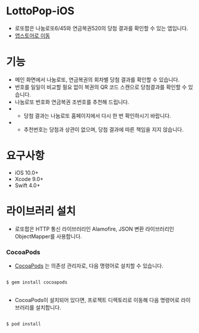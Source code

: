 # LottoPop-iOS
* 로또팝은 나눔로또6/45와 연금복권520의 당첨 결과를 확인할 수 있는 앱입니다.
* [앱스토어로 이동](https://itunes.apple.com/kr/app/id1278737707?mt=8)


# 기능
* 메인 화면에서 나눔로또, 연금복권의 회차별 당첨 결과를 확인할 수 있습니다.
* 번호를 일일이 비교할 필요 없이 복권의 QR 코드 스캔으로 당첨결과를 확인할 수 있습니다.
* 나눔로또 번호화 연금복권 조번호를 추천해 드립니다.
* * 당첨 결과는 나눔로또 홈페이지에서 다시 한 번 확인하시기 바랍니다.
* * 추천번호는 당첨과 상관이 없으며, 당첨 결과에 따른 책임을 지지 않습니다.


# 요구사항
* iOS 10.0+
* Xcode 9.0+
* Swift 4.0+


# 라이브러리 설치
* 로또팝은 HTTP 통신 라이브러리인 Alamofire, JSON 변환 라이브러리인 ObjectMapper를 사용합니다.

### CocoaPods
* [CocoaPods](https://cocoapods.org) 는 의존성 관리자로, 다음 명령어로 설치할 수 있습니다.
<pre>
<code>
$ gem install cocoapods
</code>
</pre>

* CocoaPods이 설치되어 있다면, 프로젝트 디렉토리로 이동해 다음 명령어로 라이브러리를 설치합니다.
<pre>
<code>
$ pod install
</code>
</pre>
